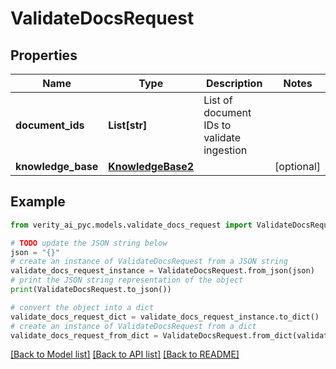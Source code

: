 # ValidateDocsRequest


## Properties

Name | Type | Description | Notes
------------ | ------------- | ------------- | -------------
**document_ids** | **List[str]** | List of document IDs to validate ingestion | 
**knowledge_base** | [**KnowledgeBase2**](KnowledgeBase2.md) |  | [optional] 

## Example

```python
from verity_ai_pyc.models.validate_docs_request import ValidateDocsRequest

# TODO update the JSON string below
json = "{}"
# create an instance of ValidateDocsRequest from a JSON string
validate_docs_request_instance = ValidateDocsRequest.from_json(json)
# print the JSON string representation of the object
print(ValidateDocsRequest.to_json())

# convert the object into a dict
validate_docs_request_dict = validate_docs_request_instance.to_dict()
# create an instance of ValidateDocsRequest from a dict
validate_docs_request_from_dict = ValidateDocsRequest.from_dict(validate_docs_request_dict)
```
[[Back to Model list]](../README.md#documentation-for-models) [[Back to API list]](../README.md#documentation-for-api-endpoints) [[Back to README]](../README.md)


